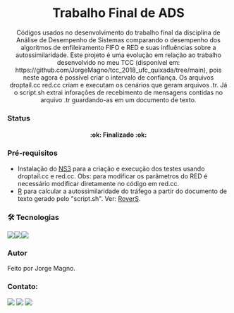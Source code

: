 <h1 align="center">Trabalho Final de ADS</h1>

<p align="center">Códigos usados no desenvolvimento do trabalho final da disciplina de  Análise de Desempenho de Sistemas comparando o desempenho dos algoritmos de enfileiramento FIFO e RED e suas influências sobre a autossimilaridade. Este projeto é uma evolução em relação ao trabalho desenvolvido no meu TCC (disponível em: https://github.com/JorgeMagno/tcc_2018_ufc_quixada/tree/main), pois neste agora é possível criar o intervalo de confiança. Os arquivos droptail.cc red.cc criam e executam os cenários que geram arquivos .tr. Já o script.sh extrai inforações de recebimento de mensagens contidas no arquivo .tr guardando-as em um documento de texto.</p>
</p>

### Status
<h4 align="center"> 
	:ok: Finalizado :ok:
</h4>

### Pré-requisitos
- Instalação do [NS3](https://www.nsnam.org/docs/tutorial/html/getting-started.html) para a criação e execução dos testes usando droptail.cc e red.cc. Obs: para modificar os parâmetros do RED é necessário modificar diretamente no código em red.cc.
- [R](https://www.r-project.org/) para calcular a autossimilaridade do tráfego a partir do documento de texto gerado pelo "script.sh". Ver: [RoverS](https://rdrr.io/cran/fractal/man/RoverS.html).


### 🛠 Tecnologias
<img src="https://img.shields.io/badge/C%2B%2B-00599C?style=for-the-badge&logo=c%2B%2B&logoColor=white" /><img src="https://img.shields.io/badge/Shell_Script-121011?style=for-the-badge&logo=gnu-bash&logoColor=white" /><img src="https://img.shields.io/badge/R-276DC3?style=for-the-badge&logo=r&logoColor=white" />
### Autor
Feito por Jorge Magno.

### Contato:
[<img src="https://img.shields.io/badge/linkedin-%230077B5.svg?&style=for-the-badge&logo=linkedin&logoColor=white" />](https://www.linkedin.com/in/jorge-magno-lopes-moraes-381a19174/) 
[<img src = "https://img.shields.io/badge/instagram-%23E4405F.svg?&style=for-the-badge&logo=instagram&logoColor=white">](https://www.instagram.com/jorgepierrot/?hl=pt-br) 
[<img src = "https://img.shields.io/badge/facebook-%231877F2.svg?&style=for-the-badge&logo=facebook&logoColor=white">](https://www.facebook.com/jorge.magno.7)
